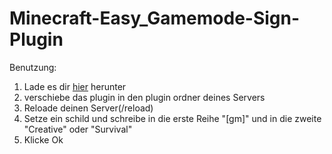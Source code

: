 # Minecraft-Easy_Gamemode-Sign-Plugin

Benutzung:
1. Lade es dir [hier](../../releases) herunter
2. verschiebe das plugin in den plugin ordner deines Servers
3. Reloade deinen Server(/reload)
4. Setze ein schild und schreibe in die erste Reihe "[gm]" und in die zweite "Creative" oder "Survival"
5. Klicke Ok
